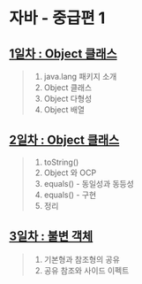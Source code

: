 # 자바 - 중급편 1

## [1일차 : Object 클래스](https://github.com/LegdayDev/Java-Middle-1/blob/master/md/day01.md)
> 1. java.lang 패키지 소개
> 2. Object 클래스
> 3. Object 다형성
> 4. Object 배열

## [2일차 : Object 클래스](https://github.com/LegdayDev/Java-Middle-1/blob/master/md/day02.md)
> 1. toString()
> 2. Object 와 OCP
> 3. equals() - 동일성과 동등성
> 4. equals() - 구현
> 5. 정리

## [3일차 : 불변 객체](https://github.com/LegdayDev/Java-Middle-1/blob/master/md/day03.md)
> 1. 기본형과 참조형의 공유
> 2. 공유 참조와 사이드 이펙트
